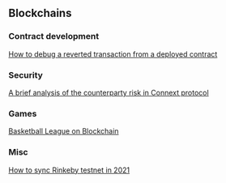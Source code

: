 ## Blockchains

### Contract development

[How to debug a reverted transaction from a deployed contract](./docs/debug_revert_tx.md)

### Security

[A brief analysis of the counterparty risk in Connext protocol](./docs/connext_counterparty_risk.md)

### Games

[Basketball League on Blockchain](https://github.com/FanM/blob_contracts)

### Misc

[How to sync Rinkeby testnet in 2021](./docs/rinkeby_sync.md)
